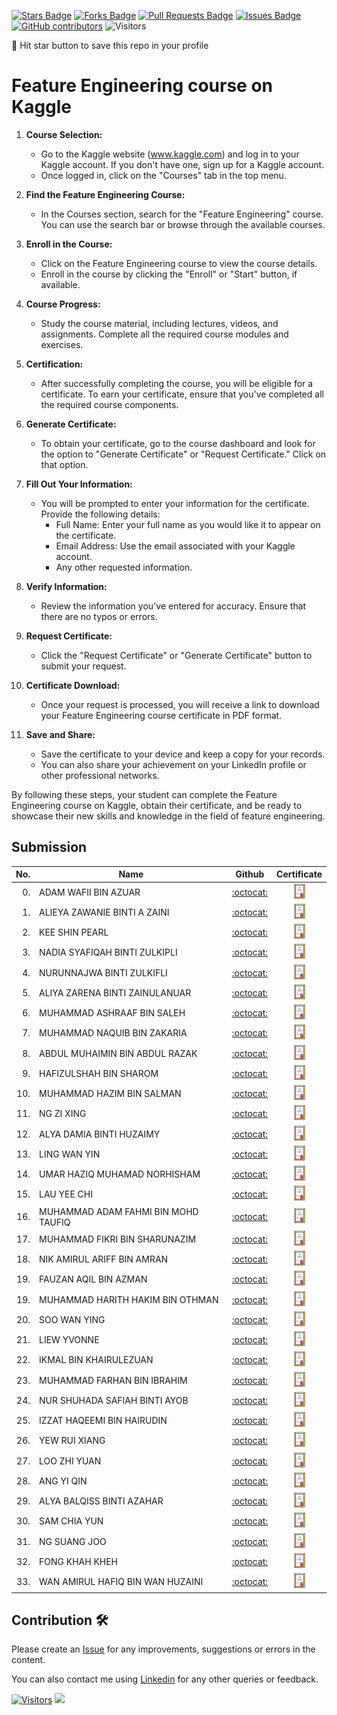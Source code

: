 
<a href="https://github.com/drshahizan/Python_EDA/stargazers"><img src="https://img.shields.io/github/stars/drshahizan/Python_EDA" alt="Stars Badge"/></a>
<a href="https://github.com/drshahizan/Python_EDA/network/members"><img src="https://img.shields.io/github/forks/drshahizan/Python_EDA" alt="Forks Badge"/></a>
<a href="https://github.com/drshahizan/Python_EDA/pulls"><img src="https://img.shields.io/github/issues-pr/drshahizan/Python_EDA" alt="Pull Requests Badge"/></a>
<a href="https://github.com/drshahizan/Python_EDA/issues"><img src="https://img.shields.io/github/issues/drshahizan/Python_EDA" alt="Issues Badge"/></a>
<a href="https://github.com/drshahizan/Python_EDA/graphs/contributors"><img alt="GitHub contributors" src="https://img.shields.io/github/contributors/drshahizan/Python_EDA?color=2b9348"></a>
![Visitors](https://api.visitorbadge.io/api/visitors?path=https%3A%2F%2Fgithub.com%2Fdrshahizan%2FPython_EDA&labelColor=%23d9e3f0&countColor=%23697689&style=flat)

🌟 Hit star button to save this repo in your profile

# Feature Engineering course on Kaggle

1. **Course Selection:**
   - Go to the Kaggle website (www.kaggle.com) and log in to your Kaggle account. If you don't have one, sign up for a Kaggle account.
   - Once logged in, click on the "Courses" tab in the top menu.

2. **Find the Feature Engineering Course:**
   - In the Courses section, search for the "Feature Engineering" course. You can use the search bar or browse through the available courses.

3. **Enroll in the Course:**
   - Click on the Feature Engineering course to view the course details.
   - Enroll in the course by clicking the "Enroll" or "Start" button, if available.

4. **Course Progress:**
   - Study the course material, including lectures, videos, and assignments. Complete all the required course modules and exercises.

5. **Certification:**
   - After successfully completing the course, you will be eligible for a certificate. To earn your certificate, ensure that you've completed all the required course components.

6. **Generate Certificate:**
   - To obtain your certificate, go to the course dashboard and look for the option to "Generate Certificate" or "Request Certificate." Click on that option.

7. **Fill Out Your Information:**
   - You will be prompted to enter your information for the certificate. Provide the following details:
     - Full Name: Enter your full name as you would like it to appear on the certificate.
     - Email Address: Use the email associated with your Kaggle account.
     - Any other requested information.

8. **Verify Information:**
   - Review the information you've entered for accuracy. Ensure that there are no typos or errors.

9. **Request Certificate:**
   - Click the "Request Certificate" or "Generate Certificate" button to submit your request.

10. **Certificate Download:**
    - Once your request is processed, you will receive a link to download your Feature Engineering course certificate in PDF format.

11. **Save and Share:**
    - Save the certificate to your device and keep a copy for your records.
    - You can also share your achievement on your LinkedIn profile or other professional networks.

By following these steps, your student can complete the Feature Engineering course on Kaggle, obtain their certificate, and be ready to showcase their new skills and knowledge in the field of feature engineering.

## Submission

| No.  | Name | Github |Certificate | 
| ---: | ----------------------------------------- | :----------------------: | :----------------------: | 
| 0.   | ADAM WAFII BIN AZUAR                      |  [:octocat:](https://github.com/Jokeryde) |<a href="https://www.credly.com/badges/4bc350fe-4dac-48eb-8ffa-123835bacef4/public_url"><img src="../../images/certificate.svg" width="24px" height="24px"></a> | 
| 1.   | ALIEYA ZAWANIE BINTI A ZAINI                     |  [:octocat:](https://github.com/AlieyaZawanie) |<a href="https://www.kaggle.com/learn/certification/alieyazawanie/feature-engineering"><img src="../../images/certificate.svg" width="24px" height="24px"></a> | 
| 2.   | KEE SHIN PEARL                     |  [:octocat:](https://github.com/shinpearll) |<a href="https://www.kaggle.com/learn/certification/spearll/feature-engineering"><img src="../../images/certificate.svg" width="24px" height="24px"></a> |
| 3.   | NADIA SYAFIQAH BINTI ZULKIPLI                     |  [:octocat:](https://github.com/nadiamel) |<a href="https://github.com/drshahizan/Python_EDA/assets/87573002/53f6dafa-e512-4b6b-8ead-571c97ad3fcc"><img src="../../images/certificate.svg" width="24px" height="24px"></a> | 
| 4.   | NURUNNAJWA BINTI ZULKIFLI                    |  [:octocat:](https://github.com/Nurunnajwa12) |<a href="https://github.com/Nurunnajwa12/Kaggle-Certificate/blob/main/README.md"><img src="../../images/certificate.svg" width="24px" height="24px"></a> | 
| 5.   | ALIYA ZARENA BINTI ZAINULANUAR                   |  [:octocat:](https://github.com/al1yaz) |<a href ="https://github.com/drshahizan/Python_EDA/assets/121778984/1bd874bb-bdd9-4757-812b-e426df2a6ea7"><img src="../../images/certificate.svg" width="24px" height="24px"></a> |
| 6.   | MUHAMMAD ASHRAAF BIN SALEH                  |  [:octocat:](https://github.com/AshraafSaleh) |<a href ="https://github.com/drshahizan/Python_EDA/assets/146650043/c4200055-584e-4db1-8b73-a74925fcee02"><img src="../../images/certificate.svg" width="24px" height="24px"></a> |
| 7.   | MUHAMMAD NAQUIB BIN ZAKARIA                  |  [:octocat:](https://github.com/nqbzkr01) |<a href ="https://github.com/drshahizan/Python_EDA/assets/92329710/82913a11-79b5-4faa-a32c-cd69d3f832a9"><img src="../../images/certificate.svg" width="24px" height="24px"></a> |
| 8.   | ABDUL MUHAIMIN BIN ABDUL RAZAK                  |  [:octocat:](https://github.com/Muhaimin005) |<a href ="https://github.com/drshahizan/Python_EDA/assets/94117041/ef648f85-ca18-43cf-be87-5b500c98142d"><img src="../../images/certificate.svg" width="24px" height="24px"></a> |
| 9.   | HAFIZULSHAH BIN SHAROM |  [:octocat:](https://github.com/Hafizulshah) |<a href ="https://github.com/drshahizan/Python_EDA/assets/146704678/63cff9c3-0d0e-4134-bf74-774a4e3ab585"><img src="../../images/certificate.svg" width="24px" height="24px"></a> |
| 10.   | MUHAMMAD HAZIM BIN SALMAN |  [:octocat:](https://github.com/hazimSalman) |<a href ="https://github.com/drshahizan/Python_EDA/assets/146742288/ee7bf731-6f9c-4eb8-81ce-5cea6d219c17"><img src="../../images/certificate.svg" width="24px" height="24px"></a> |
| 11.   | NG ZI XING |  [:octocat:](https://github.com/ngzxing) |<a href ="https://github.com/drshahizan/Python_EDA/assets/92634733/87cde7e0-b72c-411c-af29-4eb6b879215e"><img src="../../images/certificate.svg" width="24px" height="24px"></a> |
| 12.   | ALYA DAMIA BINTI HUZAIMY |  [:octocat:](https://github.com/alydmia) |<a href ="https://github.com/drshahizan/Python_EDA/assets/146603392/24fafc57-7c96-4c89-9ee7-cbd678618904/"><img src="../../images/certificate.svg" width="24px" height="24px"></a> |
| 13.   | LING WAN YIN |  [:octocat:](https://github.com/WanYin0704) |<a href ="https://github.com/drshahizan/Python_EDA/assets/146581747/92e391e5-b447-4c08-814f-b22bffaa2f75/"><img src="../../images/certificate.svg" width="24px" height="24px"></a> |
| 14.   | UMAR HAZIQ MUHAMAD NORHISHAM |  [:octocat:](https://github.com/umarhaziq) |<a href ="https://www.kaggle.com/learn/certification/marsssziq/feature-engineering"><img src="../../images/certificate.svg" width="24px" height="24px"></a> |
| 15.   | LAU YEE CHI |  [:octocat:](https://github.com/faustinalyc) |<a href ="https://github.com/drshahizan/Python_EDA/assets/117002004/40a0e68d-99fc-424c-8527-26cbcdfc0cbd"><img src="../../images/certificate.svg" width="24px" height="24px"></a> |
| 16.   | MUHAMMAD ADAM FAHMI BIN MOHD TAUFIQ                     |  [:octocat:](https://github.com/adamochie) |<a href="https://www.kaggle.com/learn/certification/adamfahmiadamochie/feature-engineering"><img src="../../images/certificate.svg" width="24px" height="24px"></a> | 
| 17.   | MUHAMMAD FIKRI BIN SHARUNAZIM |  [:octocat:](https://github.com/fkrshrnzm) |<a href="https://www.kaggle.com/learn/certification/fkrshrnzm/feature-engineering"><img src="../../images/certificate.svg" width="24px" height="24px"></a> |
| 18.   | NIK AMIRUL ARIFF BIN AMRAN |  [:octocat:](https://github.com/NikAmirulAriff) |<a href="https://www.kaggle.com/learn/certification/nikamirulariff/feature-engineering"><img src="../../images/certificate.svg" width="24px" height="24px"></a> |
| 19.   | FAUZAN AQIL BIN AZMAN |  [:octocat:](https://github.com/FauzanAqil26) |<a href="https://www.kaggle.com/learn/certification/fauzanaqil26/feature-engineering"><img src="../../images/certificate.svg" width="24px" height="24px"></a> |
| 19.   | MUHAMMAD HARITH HAKIM BIN OTHMAN |  [:octocat:](https://github.com/harithothman) |<a href="https://www.kaggle.com/learn/certification/harithothman/feature-engineering"><img src="../../images/certificate.svg" width="24px" height="24px"></a> |
| 20.   | SOO WAN YING|  [:octocat:](https://github.com/soowanying) |<a href="https://www.kaggle.com/learn/certification/swyin1/feature-engineering"><img src="../../images/certificate.svg" width="24px" height="24px"></a> |
| 21.   | LIEW YVONNE|  [:octocat:](https://github.com/Yvonneee24) |<a href="https://github.com/drshahizan/Python_EDA/assets/106257072/56ecd3bb-954a-4ea5-aa2f-9b8ac8c2c2dd"><img src="../../images/certificate.svg" width="24px" height="24px"></a> |
| 22.   | IKMAL BIN KHAIRULEZUAN|  [:octocat:](https://github.com/Ikkha02) |<a href="https://www.kaggle.com/learn/certification/ikmal2002/feature-engineering"><img src="../../images/certificate.svg" width="24px" height="24px"></a> |
| 23.   | MUHAMMAD FARHAN BIN IBRAHIM|  [:octocat:](https://github.com/farhanibrhim) |<a href="https://www.kaggle.com/learn/certification/farhanibrhim/feature-engineering"><img src="../../images/certificate.svg" width="24px" height="24px"></a> |
| 24.   | NUR SHUHADA SAFIAH BINTI AYOB|  [:octocat:](https://github.com/ShuhadaSafiah) |<a href="https://github.com/ShuhadaSafiah/Certificate-Kaggle/blob/main/Nur%20Shuhada%20Safiah%20Binti%20Ayob%20-%20Feature%20Engineering.png"><img src="../../images/certificate.svg" width="24px" height="24px"></a> |
| 25.   | IZZAT HAQEEMI BIN HAIRUDIN|  [:octocat:](https://github.com/IzzatHaqeemi) |<a href=https://www.kaggle.com/learn/certification/izzatki/feature-engineering><img src="../../images/certificate.svg" width="24px" height="24px"></a> |
| 26.   | YEW RUI XIANG|  [:octocat:](https://github.com/yruixiang) |<a href="https://www.kaggle.com/learn/certification/yewruixiang/feature-engineering"><img src="../../images/certificate.svg" width="24px" height="24px"></a> |
| 27.   | LOO ZHI YUAN|  [:octocat:](https://github.com/lzy0007) |<a href="https://www.kaggle.com/learn/certification/loozhiyuan/feature-engineering"><img src="../../images/certificate.svg" width="24px" height="24px"></a> |
| 28.   | ANG YI QIN|  [:octocat:](https://github.com/yiqin0209) |<a href="https://www.kaggle.com/learn/certification/angyiqin/feature-engineering"><img src="../../images/certificate.svg" width="24px" height="24px"></a> |
| 29.   | ALYA BALQISS BINTI AZAHAR|  [:octocat:](https://github.com/aly4blqss) |<a href="https://www.kaggle.com/learn/certification/alyabalqiss/feature-engineering"><img src="../../images/certificate.svg" width="24px" height="24px"></a> |
| 30.   | SAM CHIA YUN|  [:octocat:](https://github.com/ChiayunSam) |<a href="https://www.kaggle.com/learn/certification/chiayunsam/feature-engineering"><img src="../../images/certificate.svg" width="24px" height="24px"></a> |
| 31.   | NG SUANG JOO|  [:octocat:](https://github.com/SuangJoo) |<a href="https://www.kaggle.com/learn/certification/ngsuangjoo/feature-engineering"><img src="../../images/certificate.svg" width="24px" height="24px"></a> |
| 32.   | FONG KHAH KHEH|  [:octocat:](https://github.com/khahkhehhh) |<a href="https://www.kaggle.com/learn/certification/fongkhahkheh/feature-engineering"><img src="../../images/certificate.svg" width="24px" height="24px"></a> |
| 33.   | WAN AMIRUL HAFIQ BIN WAN HUZAINI|  [:octocat:](https://github.com/Hafiq02) |<a href="https://www.kaggle.com/learn/certification/wanamirulhafiq/feature-engineering"><img src="../../images/certificate.svg" width="24px" height="24px"></a> |

## Contribution 🛠️
Please create an [Issue](https://github.com/drshahizan/Python_EDA/issues) for any improvements, suggestions or errors in the content.

You can also contact me using [Linkedin](https://www.linkedin.com/in/drshahizan/) for any other queries or feedback.

[![Visitors](https://api.visitorbadge.io/api/visitors?path=https%3A%2F%2Fgithub.com%2Fdrshahizan&labelColor=%23697689&countColor=%23555555&style=plastic)](https://visitorbadge.io/status?path=https%3A%2F%2Fgithub.com%2Fdrshahizan)
![](https://hit.yhype.me/github/profile?user_id=81284918)


